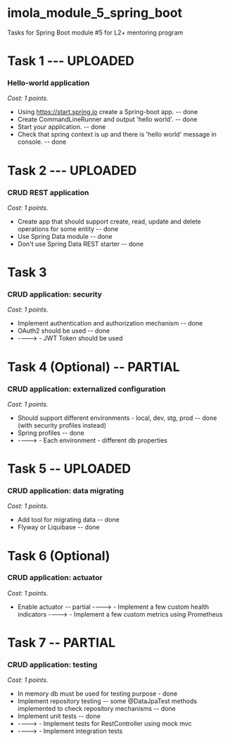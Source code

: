 # imola_module_5_spring_boot
Tasks for Spring Boot module #5 for L2+ mentoring program

# Task 1  --- UPLOADED
### Hello-world application
*Cost: 1 points.*

- Using https://start.spring.io create a Spring-boot app. -- done
- Create CommandLineRunner and output 'hello world'. -- done
- Start your application.  -- done
- Check that spring context is up and there is 'hello world' message in console.  -- done

# Task 2 --- UPLOADED
### CRUD REST application 
*Cost: 1 points.*

- Create app that should support create, read, update and delete operations for some entity -- done
- Use Spring Data module -- done
- Don't use Spring Data REST starter -- done

# Task 3 
### CRUD application: security
*Cost: 1 points.*

- Implement authentication and authorization mechanism -- done
- OAuth2 should be used -- done
- ----> - JWT Token should be used

# Task 4 (Optional) -- PARTIAL
### CRUD application: externalized configuration 
*Cost: 1 points.*

- Should support different environments - local, dev, stg, prod -- done (with security profiles instead)
- Spring profiles -- done
- ----> - Each environment - different db properties

# Task 5 -- UPLOADED
### CRUD application: data migrating 
*Cost: 1 points.*

- Add tool for migrating data -- done
- Flyway or Liquibase -- done

# Task 6 (Optional) 
### CRUD application: actuator
*Cost: 1 points.*

- Enable actuator -- partial
---->  - Implement a few custom health indicators
---->  - Implement a few custom metrics using Prometheus

# Task 7 -- PARTIAL
### CRUD application: testing
*Cost: 1 points.*

- In memory db must be used for testing purpose - done
- Implement repository testing -- some @DataJpaTest methods implemented to check repository mechanisms -- done
- Implement unit tests  -- done
- ----> - Implement tests for RestController using mock mvc
- ----> - Implement integration tests 
